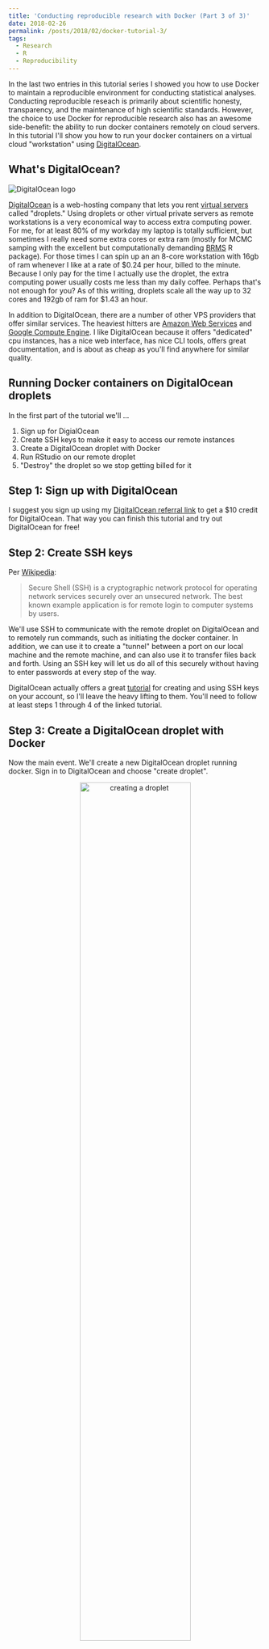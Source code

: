 ```yaml
---
title: 'Conducting reproducible research with Docker (Part 3 of 3)'
date: 2018-02-26
permalink: /posts/2018/02/docker-tutorial-3/
tags:
  - Research
  - R
  - Reproducibility
---
```


In the last two entries in this tutorial series I showed you how to use Docker to maintain a reproducible environment for conducting statistical analyses. Conducting reproducible reseach is primarily about scientific honesty, transparency, and the maintenance of high scientific standards. However, the choice to use Docker for reproducible research also has an awesome side-benefit: the ability to run docker containers remotely on cloud servers. In this tutorial I'll show you how to run your docker containers on a virtual cloud "workstation" using [DigitalOcean](https://m.do.co/c/b5d7c56f84df). 

## What's DigitalOcean?

![DigitalOcean logo](https://tctechcrunch2011.files.wordpress.com/2016/07/unnamed1.png)

[DigitalOcean](https://m.do.co/c/b5d7c56f84df) is a web-hosting company that lets you rent [virtual servers](https://en.wikipedia.org/wiki/Virtual_private_server) called "droplets." Using droplets or other virtual private servers as remote workstations is a very economical way to access extra computing power. For me, for at least 80% of my workday my laptop is totally sufficient, but sometimes I really need some extra cores or extra ram (mostly for MCMC samping with the excellent but computationally demanding  [BRMS](https://github.com/paul-buerkner/brms) R package). For those times I can spin up an an 8-core workstation with 16gb of ram whenever I like at a rate of \$0.24 per hour, billed to the minute. Because I only pay for the time I actually use the droplet, the extra computing power usually costs me less than my daily coffee. Perhaps that's not enough for you? As of this writing, droplets scale all the way up to 32 cores and 192gb of ram for \$1.43 an hour.

In addition to DigitalOcean, there are a number of other VPS providers that offer similar services. The heaviest hitters are [Amazon Web Services](https://aws.amazon.com/) and [Google Compute Engine](https://cloud.google.com/compute/). I like DigitalOcean because it offers "dedicated" cpu instances, has a nice web interface, has nice CLI tools, offers great documentation, and is about as cheap as you'll find anywhere for similar quality.

## Running Docker containers on DigitalOcean droplets

In the first part of the tutorial we'll ...

1. Sign up for DigialOcean
2. Create SSH keys to make it easy to access our remote instances
3. Create a DigitalOcean droplet with Docker
4. Run RStudio on our remote droplet
5. "Destroy" the droplet so we stop getting billed for it

## Step 1: Sign up with DigitalOcean

I suggest you sign up using my [DigitalOcean referral link](https://m.do.co/c/b5d7c56f84df) to get a $10 credit for DigitalOcean. That way you can finish this tutorial and try out DigitalOcean for free!

## Step 2: Create SSH keys

Per [Wikipedia](https://en.wikipedia.org/wiki/Secure_Shell):

> Secure Shell (SSH) is a cryptographic network protocol for operating network services securely over an unsecured network. The best known example application is for remote login to computer systems by users.

We'll use SSH to communicate with the remote droplet on DigitalOcean and to remotely run commands, such as initiating the docker container. In addition, we can use it to create a "tunnel" between a port on our local machine and the remote machine, and can also use it to transfer files back and forth. Using an SSH key will let us do all of this securely without having to enter passwords at every step of the way.

DigitalOcean actually offers a great [tutorial](https://www.digitalocean.com/community/tutorials/how-to-use-ssh-keys-with-digitalocean-droplets) for creating and using SSH keys on your account, so I'll leave the heavy lifting to them. You'll need to follow at least steps 1 through 4 of the linked tutorial.

## Step 3: Create a DigitalOcean droplet with Docker

Now the main event. We'll create a new DigitalOcean droplet running docker. Sign in to DigitalOcean and choose "create droplet". 

<html><center><img src="/images/create_droplet.png" alt="creating a droplet" style="width: 66%;"/></center></html>

From the "choose an image" menu select "One-click apps". Then choose "Docker 17.12.0 on 16.04". This will create a docker droplet running Ubuntu 16.04 with Docker pre-installed.[^1]

![Choosing a Docker image](/images/droplet_images.png)

Next, you'll choose a droplet size. For our purposes let's choose the 2 vcpu dedicated instance. This will have some oomph to play around with but without costing us too much for the purposes of the tutorial 

<html><center><img src="/images/droplet_sizes.png" alt="droplet size options" style="width: 66%;"/></center></html>

Then, choose your datacenter region. You can choose whichever you like, though some options are only available in certain regions.

Finally, make sure to **"include the SSH key"** you created in step 2. Name your droplet however you like and click **"Create"**.

<html><center><img src="/images/add_ssh_key.png" alt="adding keys" style="width: 250px;"/></center></html>

## Step 4: Running RStudio remotely

![droplet](/images/droplet_progress.png)

Once your droplet is created, copy its address to your clipboard by clicking on it. Now switch back over to terminal and run (being sure to use your droplet's ip address):

```bash
ssh root@138.68.6.84
```

Then type `yes` at the prompt. This will give you a shell prompt on your remote DigitalOcean server as the root user. Now, you can start your docker container exactly as you would on your local computer.[^2] Run:

```bash
docker run -d -p 8787:8787 -e USER=yourName -e PASSWORD=secretPassword -e ROOT=TRUE rocker/tidyverse:3.4.3
```

Hop on your browser and point it to your droplet's ip address and port 8787. As I made this tutorial mine was  `138.68.1.215:8787`. You should be greeted with the RStudio sign-in page. 

Do note that using an original password (and possibly username) is much more important now that you're working on a remote server. Anyone in the world can type in that ip address and port and potentially access your droplet, so you want to ensure there's real protection.

Now that you've got RStudio running remotely, there are a few different ways to get your files onto it. The most direct is to upload them from the files window in the web interface. You can also securely copy them using ssh and the `scp` command.

<html><center><img src="/images/Rstudio_upload.png" alt="uploading files to rstudio" style="width: 66%;"/></center></html>

My personal preference is to interface with github. I save all my R projects as github repositories, and clone whatever I'm working on to the remote machine. You can do this through command-line, or directly in the rstudio interface: Go to `File -> New Project -> Version Control -> Git` and enter the repository name. After you enter your username and password, the files will be cloned to the remote machine and you can commit-push when you are done working.

## Step 5: Destroying the droplet

Once you're done working you'll want to "destroy" the droplet so that you are no longer billed for it. This sounds dramatic but I think it's so-named to ensure you won't forget to save your work from the droplet to your local machine or to a repository like github. To destroy the droplet, navigate to its page on the DigitalOcean website and choose **"Destroy"**.

![droplet](/images/droplet_destroy.png)

## Creature comforts

Working from within a Docker container offers some great advantages, but it can also have some drawbacks. Because reproducibility demands the container be available to anyone, there's a limit to the amount of customization that we should build into the container itself. For instance, we should _never_ put any passwords, keys, authentication info, etc. into a Docker container. Here I'll show how we can add some creature comforts to our RStudio environment within our docker container, without compromising security or preventing others from using it easily.

## Setting up git username and password

Using the git and github integration in RStudio server requires telling git how to sign commits. As is, this means running the following commands at the shell _every_ time we create a new docker container:

```bash
git config --global user.name "Your Name"
git config --global user.email "yourEmail@gmail.com"
```

That's a pain. 

We'll fix this by adding a script to the `/init` startup directory of our Rocker-based RStudio container that will perform this step for us. Rather than hard-coding our name and email--which could make this difficult for others to use, we'll pass that info in as an an environment variable.

Here's the script we'll create in our docker project folder (the same folder with the Dockerfile) as `git_config.sh`:

```bash
#!/usr/bin/with-contenv bash

GIT_USER=${GIT_USER:=none}
GIT_EMAIL=${GIT_EMAIL:=none}

if [ "$GIT_USER" != none ]; then
	git config --global user.name $GIT_USER
fi

if [ "$GIT_EMAIL" != none ]; then
	git config --global user.email $GIT_EMAIL
fi
```

Then, we'll modify our Dockerfile to add this file to the appropriate startup directory. Here's how we'd modify the Dockerfile I created in part 2 of this tutorial:

```dockerfile
####### Dockerfile #######
FROM rocker/tidyverse:3.4.3

ENV DEBIAN_FRONTEND noninteractive

COPY git_config.sh /etc/cont-init.d/gitconfig

RUN apt-get update -qq && apt-get -y --no-install-recommends install \
	libglu1-mesa-dev \
&& install2.r --error \
    --deps TRUE \
    lme4 \
    car
```

Copying this script into `/etc/cont-init.d` sets it to run at startup. The script looks for environment variables `GIT_USER` and `GIT_EMAIL` and if they exist it runs the commands for us. When we start the docker container we can pass in that info with `-e` flags and it will set things up for us.

## Changing themes

Personally, I like using the "Solarized Dark" theme in RStudio. Rather than manually changing the themes each time we run the container, we can also make these changes using environment variables.

To do so, create a  `set_theme.sh` script in the docker project directory, with the following content:

```bash
#!/usr/bin/with-contenv bash

THEME=${THEME:=none}

if [ "$THEME" != none ]; then
	mkdir -p /home/rstudio/.rstudio/monitored/user-settings
	echo "uiPrefs={\"theme\" : \"$THEME\"}" > \
	/home/rstudio/.rstudio/monitored/user-settings/user-settings
	chown -R rstudio /home/rstudio
fi
```

Then, just like before we add another line to the dockerfile:

```dockerfile
####### Dockerfile #######
FROM rocker/tidyverse:3.4.3

ENV DEBIAN_FRONTEND noninteractive

COPY git_config.sh /etc/cont-init.d/gitconfig
COPY set_theme.sh /etc/cont-init.d/theme

RUN apt-get update -qq && apt-get -y --no-install-recommends install \
	libglu1-mesa-dev \
&& install2.r --error \
    --deps TRUE \
    lme4 \
    car
```

## Putting it all together

When you've got your scripts and dockerfile written correctly, add those scripts to the git repo, commit, and push to trigger the automated build. Once the image is ready, we can pass in our preferred defaults as environment variables to the `docker run` command. 

```bash
docker run -d -p 8787:8787 -e USER=yourName -e PASSWORD=secretPassword -e ROOT=TRUE -e GIT_USER="gitUsername" -e GIT_EMAIL="yourEmail@gmail.com" -e THEME="Solarized Dark"  rocker/tidyverse:3.4.3
```

Voilà!

![solarized dark theme](/images/Rstudio_sd.png)

You can extend this general approach to run whatever commands or set whatever settings you like. For more advanced users, here's more information on the [init setup](https://github.com/just-containers/s6-overlay) being used by the Rocker images.

## Conclusions

One virtue of using Docker containers for reproducible research is that they are complete and yet fully portable. This allows others (including our future selves) to reproduce our work, but with the help of RStudio and RStudio server, it also means we can do that work wherever we want.


[^1]: Another option here is to choose **Container Distributions** and **coreOs**. This is a more minimal linux distribution that also has docker pre-installed. If you choose to go this route you'll need to login as user "core", using `ssh core@ip.address` in the next step.

[^2]: You might note I'm not mapping a volume into the container. That's because there isn't any data or files on this remote server, and instead I plan to do pretty much everything from within the container. If we wanted to `scp` some files or something, then we would want to do some mapping. 